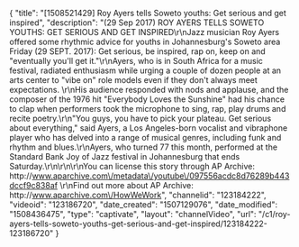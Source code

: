 {
    "title": "[1508521429] Roy Ayers tells Soweto youths: Get serious and get inspired",
    "description": "(29 Sep 2017) ROY AYERS TELLS SOWETO YOUTHS: GET SERIOUS AND GET INSPIRED\r\nJazz musician Roy Ayers offered some rhythmic advice for youths in Johannesburg's Soweto area Friday (29 SEPT. 2017): Get serious, be inspired, rap on, keep on and \"eventually you'll get it.\"\r\nAyers, who is in South Africa for a music festival, radiated enthusiasm while urging a couple of dozen people at an arts center to \"vibe on\" role models even if they don't always meet expectations. \r\nHis audience responded with nods and applause, and the composer of the 1976 hit \"Everybody Loves the Sunshine\" had his chance to clap when performers took the microphone to sing, rap, play drums and recite poetry.\r\n\"You guys, you have to pick your plateau. Get serious about everything,\" said Ayers, a Los Angeles-born vocalist and vibraphone player who has delved into a range of musical genres, including funk and rhythm and blues.\r\nAyers, who turned 77 this month, performed at the Standard Bank Joy of Jazz festival in Johannesburg that ends Saturday.\r\n\r\n\r\nYou can license this story through AP Archive: http:\/\/www.aparchive.com\/metadata\/youtube\/097556acdc8d76289b443dccf9c838af \r\nFind out more about AP Archive: http:\/\/www.aparchive.com\/HowWeWork",
    "channelid": "123184222",
    "videoid": "123186720",
    "date_created": "1507129076",
    "date_modified": "1508436475",
    "type": "captivate",
    "layout": "channelVideo",
    "url": "\/c1\/roy-ayers-tells-soweto-youths-get-serious-and-get-inspired\/123184222-123186720"
}